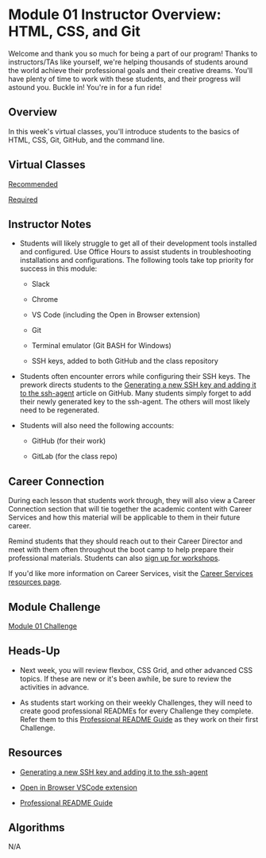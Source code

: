 # Module 01 Instructor Overview: HTML, CSS, and Git

Welcome and thank you so much for being a part of our program! Thanks to instructors/TAs like yourself, we're helping thousands of students around the world achieve their professional goals and their creative dreams. You'll have plenty of time to work with these students, and their progress will astound you. Buckle in! You're in for a fun ride!

## Overview

In this week's virtual classes, you'll introduce students to the basics of HTML, CSS, Git, GitHub, and the command line.

## Virtual Classes

[Recommended](./01.1-RECOMMENDED.md)

[Required](./01.2-REQUIRED.md)

## Instructor Notes

* Students will likely struggle to get all of their development tools installed and configured. Use Office Hours to assist students in troubleshooting installations and configurations. The following tools take top priority for success in this module:

  * Slack

  * Chrome

  * VS Code (including the Open in Browser extension)

  * Git

  * Terminal emulator (Git BASH for Windows)

  * SSH keys, added to both GitHub and the class repository

* Students often encounter errors while configuring their SSH keys. The prework directs students to the [Generating a new SSH key and adding it to the ssh-agent](https://help.github.com/en/github/authenticating-to-github/generating-a-new-ssh-key-and-adding-it-to-the-ssh-agent) article on GitHub. Many students simply forget to add their newly generated key to the ssh-agent. The others will most likely need to be regenerated.

* Students will also need the following accounts:

  * GitHub (for their work)

  * GitLab (for the class repo)

## Career Connection

During each lesson that students work through, they will also view a Career Connection section that will tie together the academic content with Career Services and how this material will be applicable to them in their future career.

Remind students that they should reach out to their Career Director and meet with them often throughout the boot camp to help prepare their professional materials. Students can also [sign up for workshops](https://careerservicesonlineevents.splashthat.com/).

If you'd like more information on Career Services, visit the [Career Services resources page](http://bit.ly/CodingCS).

## Module Challenge

[Module 01 Challenge](../../01-Class-Content/01-HTML-Git-CSS/02-Challenge)

## Heads-Up

* Next week, you will review flexbox, CSS Grid, and other advanced CSS topics. If these are new or it's been awhile, be sure to review the activities in advance.

* As students start working on their weekly Challenges, they will need to create good professional READMEs for every Challenge they complete. Refer them to this [Professional README Guide](../../01-Class-Content/01-HTML-Git-CSS/04-Supplemental/professional-readme-guide/README.md) as they work on their first Challenge.

## Resources

* [Generating a new SSH key and adding it to the ssh-agent](https://help.github.com/en/github/authenticating-to-github/generating-a-new-ssh-key-and-adding-it-to-the-ssh-agent)

* [Open in Browser VSCode extension](https://marketplace.visualstudio.com/items?itemName=techer.open-in-browser)

* [Professional README Guide](../../01-Class-Content/01-HTML-Git-CSS/04-Supplemental/professional-readme-guide/README.md)

## Algorithms

N/A
